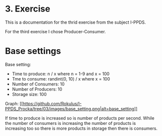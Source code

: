 # 3. Exercise
This is a documentation for the thrid exercise from the subject I-PPDS.

For the third exercise I chose Producer-Consumer.

# Base settings
Base setting:
-   Time to produce: n / x where n = 1-9 and x = 100
-   Tme to consume: randint(0, 10) / x where x = 100
-   Number of Consumers: 10
-   Number of Producers: 10
-   Storage size: 100

Graph:
[[https://github.com/Rokulus/I-PPDS_Procka/tree/03/images/base_setting.png|alt=base_setting]]

If time to produce is increased so is number of products per second. While the number of consumers is increasing the number of products is increasing too so there is more products in storage then there is consumers.